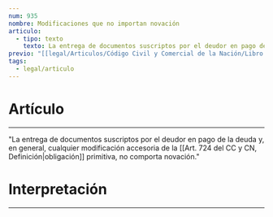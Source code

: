```yaml
---
num: 935
nombre: Modificaciones que no importan novación
articulo:
  - tipo: texto
    texto: La entrega de documentos suscriptos por el deudor en pago de la deuda y, en general, cualquier modificación accesoria de la obligación primitiva, no comporta novación.
previo: "[[legal/Articulos/Código Civil y Comercial de la Nación/Libro Tercero/Título 1/Capítulo 5/Sección 3/Sección 3, Novación.md|Sección 3, Novación]]"
tags:
  - legal/articulo
---
```

# Artículo
---
"La entrega de documentos suscriptos por el deudor en pago de la deuda y, en general, cualquier modificación accesoria de la [[Art. 724 del CC y CN, Definición|obligación]] primitiva, no comporta novación."

# Interpretación
---

